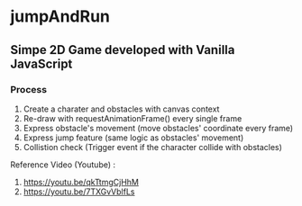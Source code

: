 # jumpAndRun

## Simpe 2D Game developed with Vanilla JavaScript

### Process
1) Create a charater and obstacles with canvas context
2) Re-draw with requestAnimationFrame() every single frame
3) Express obstacle's movement (move obstacles' coordinate every frame)
4) Express jump feature (same logic as obstacles' movement)
5) Collistion check (Trigger event if the character collide with obstacles)

Reference Video (Youtube) :
1) https://youtu.be/qkTtmgCjHhM
2) https://youtu.be/7TXGvVblfLs
